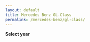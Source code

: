 ```yaml
---
layout: default
title: Mercedes Benz GL-Class
permalink: /mercedes-benz/gl-class/
---
```

**Select year**

